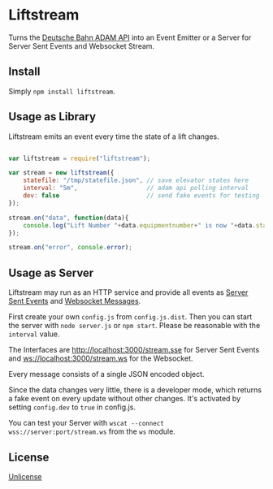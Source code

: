 # Liftstream

Turns the [Deutsche Bahn ADAM API](https://www.mindboxberlin.com/files/cto_layout/downloads/opendata/SSTBT_REST-API_ADAM_1_contest_alpha.yaml) into an Event Emitter or a Server for Server Sent Events and Websocket Stream.

## Install

Simply `npm install liftstream`.

## Usage as Library

Liftstream emits an event every time the state of a lift changes. 

``` javascript

var liftstream = require("liftstream");

var stream = new liftstream({
	statefile: "/tmp/statefile.json", // save elevator states here
	interval: "5m",                   // adam api polling interval
	dev: false                        // send fake events for testing
});

stream.on("data", function(data){
	console.log("Lift Number "+data.equipmentnumber+" is now "+data.state);
});

stream.on("error", console.error);

```

## Usage as Server

Liftstream may run as an HTTP service and provide all events as [Server Sent Events](https://en.wikipedia.org/wiki/Server-sent_events) and [Websocket Messages](https://de.wikipedia.org/wiki/WebSocket).

First create your own `config.js` from `config.js.dist`. Then you can start the server with `node server.js` or `npm start`. Please be reasonable with the `interval` value.

The Interfaces are [http://localhost:3000/stream.sse](http://server:port/stream.sse) for Server Sent Events and [ws://localhost:3000/stream.ws](ws://server:port/stream.ws) for the Websocket.

Every message consists of a single JSON encoded object.

Since the data changes very little, there is a developer mode, which returns a fake event on every update without other changes. It's activated by setting `config.dev` to `true` in config.js.

You can test your Server with `wscat --connect wss://server:port/stream.ws` from the `ws` module.

## License

[Unlicense](http://unlicense.org/UNLICENSE)